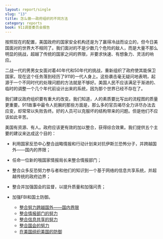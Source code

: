```yaml
---
layout: report/single
slug: "13"
title: 怎么做——政府组织的不同方法
category: reports
book: 911调查委员会报告
---
```

按照现在的配置，美国政府的国家安全机构还是为了赢得冷战而设立的，但今日美国面对的世界大不相同了。我们面对的不是少数几个危险的敌人，而是大量不那么明显的挑战，超越了传统的国家之间的界限，并要求快速、有想象力、灵活的响应。

二战一代的男男女女面对着40年代和50年代的挑战，重新组织了政府使其能保卫国家。现在这个任务落到经历了911的一代人身上。这些袭击毫无疑问地表明，起源于一个不同时代的处理问题的方法就是不够好。美国人民不应该满足于渐进的、临时的调整一个几个年代前设计出来的系统，因为那个世界已经不存在了。

我们建议政府组织要有重大的改变。我们知道，人的素质要比写出的流程图的质量更重要。911故事中最令人扼腕的那些方面是，那么多的官员竭尽全力详尽办法去应变，却常常以失败告终。好的人员可以克服坏的结构带来的问题。但是他们不应该如此辛苦。

美国有资源、有人。政府应该更有效的加以整合，获得综合效果。我们提供五个主要的建议来达成这个目的：

- 利用国家反恐中心整合战略情报和行动计划来对抗伊斯兰恐怖分子，并跨越国外——国内的界限；
- 任命一位新的哦国家情报局长来整合情报部门；
- 整合众多反恐努力参与者和他们的知识到一个基于网络的信息共享系统，并超越传统的政府边界；
- 整合并加强国会的监督，以提升质量和加强问责；
- 加强FBI和国土防御。

  * [整合努力跨越国外——国内界限](/report/13-01.html)
  * [整合情报部门的努力](/report/13-02.html)
  * [整合信息共享的努力](/report/13-03.html)
  * [整合国会的努力](/report/13-04.html)
  * [在美国组织美国的防御](/report/13-05.html)
